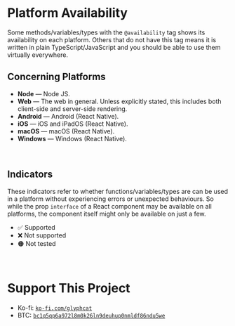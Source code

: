 # Platform Availability
Some methods/variables/types with the `@availability` tag shows its availability
on each platform. Others that do not have this tag means it is written in plain
TypeScript/JavaScript and you should be able to use them virtually everywhere.

## Concerning Platforms
* **Node** — Node JS.
* **Web** — The web in general. Unless explicitly stated, this includes both
client-side and server-side rendering.
* **Android** — Android (React Native).
* **iOS** — iOS and iPadOS (React Native).
* **macOS** — macOS (React Native).
* **Windows** — Windows (React Native).
<br/>

## Indicators
These indicators refer to whether functions/variables/types are can be used in a
platform without experiencing errors or unexpected behaviours. So while the prop
`interface` of a React component may be available on all platforms, the component
itself might only be available on just a few.
* ✅ Supported
* ❌ Not supported
* 🟠 Not tested

<br/>

# Support This Project

* Ko-fi: [`ko-fi.com/glyphcat`](https://ko-fi.com/glyphcat)
* BTC: [`bc1q5qp6a972l8m0k26ln9deuhup0nmldf86ndu5we`](bitcoin:bc1q5qp6a972l8m0k26ln9deuhup0nmldf86ndu5we)

<br/>
